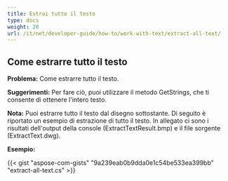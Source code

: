 ```yaml
---
title: Estrai tutto il testo
type: docs
weight: 20
url: /it/net/developer-guide/how-to/work-with-text/extract-all-text/
---
```


## **Come estrarre tutto il testo**

**Problema:** Come estrarre tutto il testo.

**Suggerimenti:** Per fare ciò, puoi utilizzare il metodo GetStrings, che ti consente di ottenere l'intero testo.

**Nota:** Puoi estrarre tutto il testo dal disegno sottostante.
Di seguito è riportato un esempio di estrazione di tutto il testo.
In allegato ci sono i risultati dell'output della console (ExtractTextResult.bmp) e il file sorgente (ExtractText.dwg).

**Esempio:**

{{< gist "aspose-com-gists" "9a239eab0b9dda0e1c54be533ea399bb" "extract-all-text.cs" >}}
